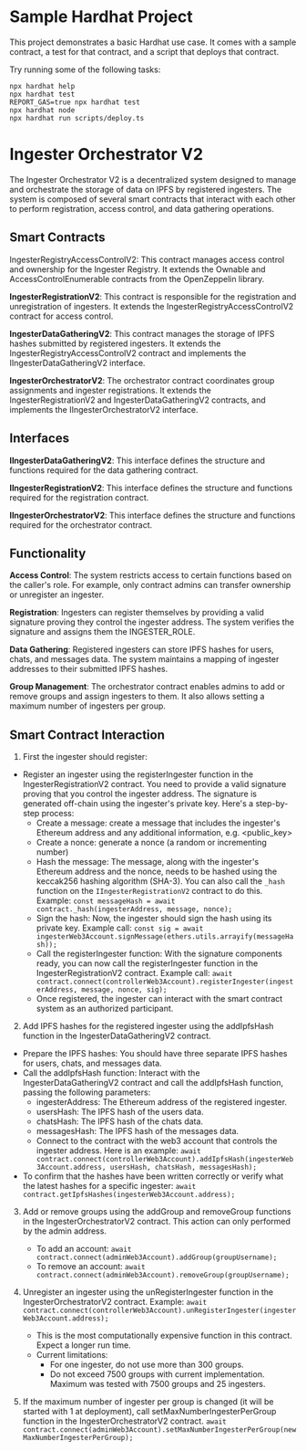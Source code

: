 # Sample Hardhat Project

This project demonstrates a basic Hardhat use case. It comes with a sample contract, a test for that contract, and a script that deploys that contract.

Try running some of the following tasks:

```shell
npx hardhat help
npx hardhat test
REPORT_GAS=true npx hardhat test
npx hardhat node
npx hardhat run scripts/deploy.ts
```




# Ingester Orchestrator V2

The Ingester Orchestrator V2 is a decentralized system designed to manage and orchestrate the storage of data on IPFS by registered ingesters. The system is composed of several smart contracts that interact with each other to perform registration, access control, and data gathering operations.

## Smart Contracts
IngesterRegistryAccessControlV2: This contract manages access control and ownership for the Ingester Registry. It extends the Ownable and AccessControlEnumerable contracts from the OpenZeppelin library.

**IngesterRegistrationV2**: This contract is responsible for the registration and unregistration of ingesters. It extends the IngesterRegistryAccessControlV2 contract for access control.

**IngesterDataGatheringV2**: This contract manages the storage of IPFS hashes submitted by registered ingesters. It extends the IngesterRegistryAccessControlV2 contract and implements the IIngesterDataGatheringV2 interface.

**IngesterOrchestratorV2**: The orchestrator contract coordinates group assignments and ingester registrations. It extends the IngesterRegistrationV2 and IngesterDataGatheringV2 contracts, and implements the IIngesterOrchestratorV2 interface.

## Interfaces

**IIngesterDataGatheringV2**: This interface defines the structure and functions required for the data gathering contract.

**IIngesterRegistrationV2**: This interface defines the structure and functions required for the registration contract.

**IIngesterOrchestratorV2**: This interface defines the structure and functions required for the orchestrator contract.

## Functionality

**Access Control**: The system restricts access to certain functions based on the caller's role. For example, only contract admins can transfer ownership or unregister an ingester.

**Registration**: Ingesters can register themselves by providing a valid signature proving they control the ingester address. The system verifies the signature and assigns them the INGESTER_ROLE.

**Data Gathering**: Registered ingesters can store IPFS hashes for users, chats, and messages data. The system maintains a mapping of ingester addresses to their submitted IPFS hashes.

**Group Management**: The orchestrator contract enables admins to add or remove groups and assign ingesters to them. It also allows setting a maximum number of ingesters per group.


## Smart Contract Interaction

1. First the ingester should register:
- Register an ingester using the registerIngester function in the IngesterRegistrationV2 contract. You need to provide a valid signature proving that you control the ingester address. The signature is generated off-chain using the ingester's private key. Here's a step-by-step process:
    - Create a message: create a message that includes the ingester's Ethereum address and any additional information, e.g. <public_key>_<nonce>_<timestamp>
    - Create a nonce: generate a nonce (a random or incrementing number)
    - Hash the message: The message, along with the ingester's Ethereum address and the nonce, needs to be hashed using the keccak256 hashing algorithm (SHA-3). You can also call the `_hash` function on the `IIngesterRegistrationV2` contract to do this. Example:
    ```const messageHash = await contract._hash(ingesterAddress, message, nonce);```
    - Sign the hash: Now, the ingester should sign the hash using its private key. Example call:
    ```const sig = await ingesterWeb3Account.signMessage(ethers.utils.arrayify(messageHash));```
    - Call the registerIngester function: With the signature components ready, you can now call the registerIngester function in the IngesterRegistrationV2 contract. Example call:
    ```await contract.connect(controllerWeb3Account).registerIngester(ingesterAddress, message, nonce, sig);```
    - Once registered, the ingester can interact with the smart contract system as an authorized participant.

2. Add IPFS hashes for the registered ingester using the addIpfsHash function in the IngesterDataGatheringV2 contract.
- Prepare the IPFS hashes: You should have three separate IPFS hashes for users, chats, and messages data.
- Call the addIpfsHash function: Interact with the IngesterDataGatheringV2 contract and call the addIpfsHash function, passing the following parameters:
    - ingesterAddress: The Ethereum address of the registered ingester.
    - usersHash: The IPFS hash of the users data.
    - chatsHash: The IPFS hash of the chats data.
    - messagesHash: The IPFS hash of the messages data.
    - Connect to the contract with the web3 account that controls the ingester address. Here is an example: 
    ```await contract.connect(controllerWeb3Account).addIpfsHash(ingesterWeb3Account.address, usersHash, chatsHash, messagesHash);```
- To confirm that the hashes have been written correctly or verify what the latest hashes for a specific ingester: 
    ```await contract.getIpfsHashes(ingesterWeb3Account.address);```

3. Add or remove groups using the addGroup and removeGroup functions in the IngesterOrchestratorV2 contract. This action can only performed by the admin address.
    - To add an account:
    ```await contract.connect(adminWeb3Account).addGroup(groupUsername);```
    - To remove an account:
    ```await contract.connect(adminWeb3Account).removeGroup(groupUsername);```

4. Unregister an ingester using the unRegisterIngester function in the IngesterOrchestratorV2 contract. Example:
```await contract.connect(controllerWeb3Account).unRegisterIngester(ingesterWeb3Account.address);```
    - This is the most computationally expensive function in this contract. Expect a longer run time. 
    - Current limitations:
        - For one ingester, do not use more than 300 groups. 
        - Do not exceed 7500 groups with current implementation. Maximum was tested with 7500 groups and 25 ingesters.

5. If the maximum number of ingester per group is changed (it will be started with 1 at deployment), call setMaxNumberIngesterPerGroup function in the IngesterOrchestratorV2 contract.
```await contract.connect(adminWeb3Account).setMaxNumberIngesterPerGroup(newMaxNumberIngesterPerGroup);```


